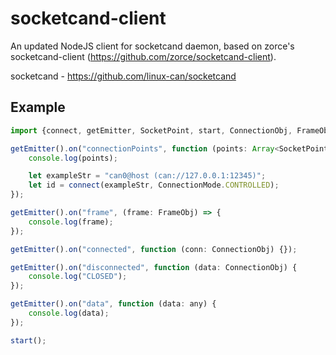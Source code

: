 # socketcand-client

An updated NodeJS client for socketcand daemon, based on zorce's socketcand-client (https://github.com/zorce/socketcand-client).

socketcand - https://github.com/linux-can/socketcand

## Example

```javascript
import {connect, getEmitter, SocketPoint, start, ConnectionObj, FrameObj} from "@agent6262/socketcand-client";

getEmitter().on("connectionPoints", function (points: Array<SocketPoint>) {
    console.log(points);

    let exampleStr = "can0@host (can://127.0.0.1:12345)";
    let id = connect(exampleStr, ConnectionMode.CONTROLLED);
});

getEmitter().on("frame", (frame: FrameObj) => {
    console.log(frame);
});

getEmitter().on("connected", function (conn: ConnectionObj) {});

getEmitter().on("disconnected", function (data: ConnectionObj) {
    console.log("CLOSED");
});

getEmitter().on("data", function (data: any) {
    console.log(data);
});

start();
```
